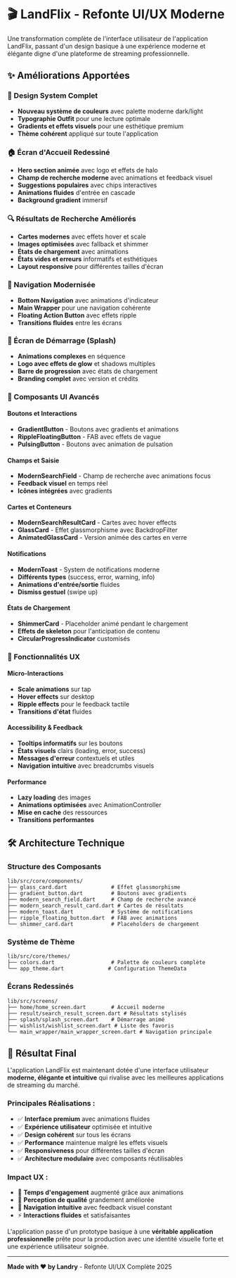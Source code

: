# 🎬 LandFlix - Refonte UI/UX Moderne

Une transformation complète de l'interface utilisateur de l'application LandFlix, passant d'un design basique à une expérience moderne et élégante digne d'une plateforme de streaming professionnelle.

## ✨ Améliorations Apportées

### 🎨 Design System Complet
- **Nouveau système de couleurs** avec palette moderne dark/light
- **Typographie Outfit** pour une lecture optimale
- **Gradients et effets visuels** pour une esthétique premium
- **Thème cohérent** appliqué sur toute l'application

### 🏠 Écran d'Accueil Redessiné
- **Hero section animée** avec logo et effets de halo
- **Champ de recherche moderne** avec animations et feedback visuel
- **Suggestions populaires** avec chips interactives
- **Animations fluides** d'entrée en cascade
- **Background gradient** immersif

### 🔍 Résultats de Recherche Améliorés
- **Cartes modernes** avec effets hover et scale
- **Images optimisées** avec fallback et shimmer
- **États de chargement** avec animations
- **États vides et erreurs** informatifs et esthétiques
- **Layout responsive** pour différentes tailles d'écran

### 🧭 Navigation Modernisée
- **Bottom Navigation** avec animations d'indicateur
- **Main Wrapper** pour une navigation cohérente
- **Floating Action Button** avec effets ripple
- **Transitions fluides** entre les écrans

### 💫 Écran de Démarrage (Splash)
- **Animations complexes** en séquence
- **Logo avec effets de glow** et shadows multiples
- **Barre de progression** avec états de chargement
- **Branding complet** avec version et crédits

### 📱 Composants UI Avancés

#### Boutons et Interactions
- **GradientButton** - Boutons avec gradients et animations
- **RippleFloatingButton** - FAB avec effets de vague
- **PulsingButton** - Boutons avec animation de pulsation

#### Champs et Saisie
- **ModernSearchField** - Champ de recherche avec animations focus
- **Feedback visuel** en temps réel
- **Icônes intégrées** avec gradients

#### Cartes et Conteneurs
- **ModernSearchResultCard** - Cartes avec hover effects
- **GlassCard** - Effet glassmorphisme avec BackdropFilter
- **AnimatedGlassCard** - Version animée des cartes en verre

#### Notifications
- **ModernToast** - System de notifications moderne
- **Différents types** (success, error, warning, info)
- **Animations d'entrée/sortie** fluides
- **Dismiss gestuel** (swipe up)

#### États de Chargement
- **ShimmerCard** - Placeholder animé pendant le chargement
- **Effets de skeleton** pour l'anticipation de contenu
- **CircularProgressIndicator** customisés

### 🌟 Fonctionnalités UX

#### Micro-Interactions
- **Scale animations** sur tap
- **Hover effects** sur desktop
- **Ripple effects** pour le feedback tactile
- **Transitions d'état** fluides

#### Accessibility & Feedback
- **Tooltips informatifs** sur les boutons
- **États visuels** clairs (loading, error, success)
- **Messages d'erreur** contextuels et utiles
- **Navigation intuitive** avec breadcrumbs visuels

#### Performance
- **Lazy loading** des images
- **Animations optimisées** avec AnimationController
- **Mise en cache** des ressources
- **Transitions performantes**

## 🛠️ Architecture Technique

### Structure des Composants
```
lib/src/core/components/
├── glass_card.dart              # Effet glassmorphisme
├── gradient_button.dart         # Boutons avec gradients
├── modern_search_field.dart     # Champ de recherche avancé
├── modern_search_result_card.dart # Cartes de résultats
├── modern_toast.dart            # Système de notifications
├── ripple_floating_button.dart  # FAB avec animations
└── shimmer_card.dart            # Placeholders de chargement
```

### Système de Thème
```
lib/src/core/themes/
├── colors.dart                  # Palette de couleurs complète
└── app_theme.dart              # Configuration ThemeData
```

### Écrans Redessinés
```
lib/src/screens/
├── home/home_screen.dart        # Accueil moderne
├── result/search_result_screen.dart # Résultats stylisés
├── splash/splash_screen.dart    # Démarrage animé
├── wishlist/wishlist_screen.dart # Liste des favoris
└── main_wrapper/main_wrapper_screen.dart # Navigation principale
```

## 🎯 Résultat Final

L'application LandFlix est maintenant dotée d'une interface utilisateur **moderne, élégante et intuitive** qui rivalise avec les meilleures applications de streaming du marché. 

### Principales Réalisations :
- ✅ **Interface premium** avec animations fluides
- ✅ **Expérience utilisateur** optimisée et intuitive  
- ✅ **Design cohérent** sur tous les écrans
- ✅ **Performance** maintenue malgré les effets visuels
- ✅ **Responsiveness** pour différentes tailles d'écran
- ✅ **Architecture modulaire** avec composants réutilisables

### Impact UX :
- 🚀 **Temps d'engagement** augmenté grâce aux animations
- 💎 **Perception de qualité** grandement améliorée
- 🎯 **Navigation intuitive** avec feedback visuel constant
- ⚡ **Interactions fluides** et satisfaisantes

L'application passe d'un prototype basique à une **véritable application professionnelle** prête pour la production avec une identité visuelle forte et une expérience utilisateur soignée.

---

**Made with ❤️ by Landry** - Refonte UI/UX Complète 2025
